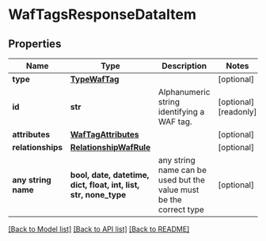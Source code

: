 # WafTagsResponseDataItem


## Properties
Name | Type | Description | Notes
------------ | ------------- | ------------- | -------------
**type** | [**TypeWafTag**](TypeWafTag.md) |  | [optional] 
**id** | **str** | Alphanumeric string identifying a WAF tag. | [optional] [readonly] 
**attributes** | [**WafTagAttributes**](WafTagAttributes.md) |  | [optional] 
**relationships** | [**RelationshipWafRule**](RelationshipWafRule.md) |  | [optional] 
**any string name** | **bool, date, datetime, dict, float, int, list, str, none_type** | any string name can be used but the value must be the correct type | [optional]

[[Back to Model list]](../README.md#documentation-for-models) [[Back to API list]](../README.md#documentation-for-api-endpoints) [[Back to README]](../README.md)


